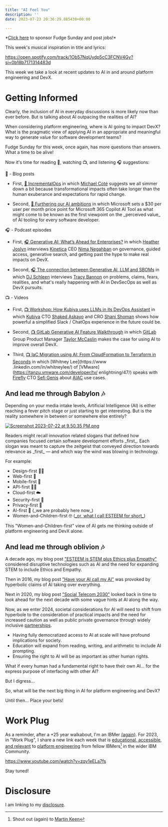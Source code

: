 ```yaml
---
title: "AI Feel You"
description: ''
date: 2023-07-23 20:36:29.885430+00:00

---
```


\*[Click here](https://fudgesunday.pallet.com/hire?pallet=fudgesunday) to sponsor Fudge Sunday and post jobs!\*

This week's musical inspiration in title and lyrics: 

https://open.spotify.com/track/1Ob57NqUydp5cC3FCNV4Gy?si=0b18b7171314483d

This week we take a look at recent updates to AI in and around platform engineering and DevX.

# Getting Informed

Clearly, the inclusion of AI in everyday discussions is more likely now than ever before. But is talking about AI outpacing the realities of AI?

When considering platform engineering, where is AI going to impact DevX? What is the pragmatic view of applying AI in an appropriate and meaningful way to generate value for software development teams?

Fudge Sunday for this week, once again, has more questions than answers. What a time to be alive!

Now it's time for reading 📖, watching 📺, and listening 🎧 suggestions:

📖 - Blog posts

- First, [📖 IncrementalOps](https://newsletter.cote.io/p/incrementalops) in which [Michael Coté](https://www.linkedin.com/in/michaelcote/) suggests we all simmer down a bit because transformational impacts often take longer than the human exuberance and expectations for rapid change. 

- Second, [📖 Furthering our AI ambitions](https://blogs.microsoft.com/blog/2023/07/18/furthering-our-ai-ambitions-announcing-bing-chat-enterprise-and-microsoft-365-copilot-pricing/) in which Microsoft sets a $30 per user per month price point for Microsoft 365 Copilot AI Tool as what might come to be known as the first viewpoint on the \_perceived value\_ of AI tooling for every software developer.

🎧 - Podcast episodes

- First, [🎧 Generative AI: What’s Ahead for Enterprises?](https://thenewstack.simplecast.com/episodes/generative-ai-whats-ahead-for-enterprises-S\_4Kw\_Q5) in which [Heather Joslyn](https://www.linkedin.com/in/heather-a-joslyn/) interviews [Kinetica](https://www.kinetica.com) CEO [Nima Negahban](https://www.linkedin.com/in/negahban/) on governance, guided access, generative search, and getting past the hype to make real impacts on DevX.

- Second, [🎧 The connection between Generative AI, LLM and SBOMs](https://dabom.show/trac-bannon/) in which [DJ Schleen](https://www.linkedin.com/in/djschleen/) interviews [Tracy Bannon](https://www.linkedin.com/in/tracylbannon/) on problems, claims, fears, realities, and what's really happening with AI in DevSecOps as well as DevX pursuits.

📺 - Videos

- First, [📺 Workshop: How Kubiya uses LLMs in its DevOps Assistant](https://www.youtube.com/watch?v=SSZ3mtSdTfI) in which [Kubiya](https://www.kubiya.ai) CTO [Shaked Askayo](https://www.linkedin.com/in/shaked-askayo-18403714a/) and CRO [Shani Shoman](https://www.linkedin.com/in/shanishoham/) shows how powerful a simplified Slack / ChatOps experience in the future could be.

- Second, [📺 GitLab Generative AI Feature Walkthrough](https://www.youtube.com/watch?v=ILJeqWoVswM) in which [GitLab](https://about.gitlab.com) Group Product Manager [Taylor McCaslin](https://www.linkedin.com/in/taylormccaslin/) makes the case for using AI to improve overall DevX.

- Third, [📺 IaC Migration using AI: From CloudFormation to Terraform in Seconds](https://www.youtube.com/watch?v=udoLHw97QL0) in which [Whitney Lee](https://www
.linkedin.com/in/whitneylee/) of [VMware](https://tanzu.vmware.com/developer/tv/
enlightning/47/) speaks with [Firefly](https://www.firefly.ai) CTO [Sefi Genis](https://www.linkedin.com/in/sefi-genis/) about [AIAC](https://aiac.dev) use cases.

## And lead me through Babylon 🎶

Depending on your media intake levels, Artificial Intelligence (AI) is either reaching a fever pitch stage or just starting to get interesting. But is the reality somewhere in between or somewhere else entirely?

[![Screenshot 2023-07-22 at 9.50.35 PM.png](https://buttondown.imgix.net/images/4d0db4a7-ff20-4a02-a329-c3ca6fe313bb.png?w=960&fit=max)](https://trends.google.com/trends/explore?date=all&q=%2Fm%2F0mkz)

Readers might recall innovation related slogans that defined how companies focused certain software development efforts \_first\_. Each slogan was meant to capture the zeitgeist that conveyed direction towards relevance as \_first\_ — and which way the wind was blowing in technology.

For example:

- Design-first 👩‍🎨
- Web-first 🔗
- Mobile-first 📲
- API-first 👩‍💻
- Cloud-first ☁️
- Security-first 🧐
- Privacy-first 🔐
- AI-first 🤖 (\_we are probably here now\_)
- Women-and-Children-first 🤓 ([\_or, what I call ESTEEM for short\_](https://fudge.org/archive/esteem-is-stem-plus-ethics-plus-empathy/))

This "Women-and-Children-first" view of AI gets me thinking outside of platform engineering and DevX alone.

## And lead me through oblivion 🎶

A decade ago, my blog post ["ESTEEM is STEM plus Ethics plus Empathy"](https://fudge.org/archive/esteem-is-stem-plus-ethics-plus-empathy/) considered disruptive technologies such as AI and the need for expanding STEM to include Ethics and Empathy. 

Then in 2016, my blog post ["Have your AI call my AI"](https://fudge.org/archive/have-your-ai-call-my-ai/) was provoked by hyperbolic claims of AI taking over everything. 

Next in 2020, my blog post ["Social Telecom 2030"](https://fudge.org/archive/social-telecom-2030/) looked back in time to look ahead for the next decade with some vague hints at AI along the way.

Now, as we enter 2024, societal considerations for AI will need to shift from hyperbole to the consideration of practical impacts and the need for increased caution as well as public private governance through widely inclusive [partnerships](https://ai.meta.com/llama/#partnerships).

- Having fully democratized access to AI at scale will have profound implications for society.
- Education will expand from reading, writing, and arithmetic to include AI prompting.
- Ensuring the right to AI will be as important as other human rights.

What if every human had a fundamental right to have their own AI... for the express purpose of interfacing with other AI? 

But I digress...

So, what will be the next big thing in AI for platform engineering and DevX?

Until then… Place your bets!

# Work Plug

As a reminder, after a +25 year walkabout, I'm an IBMer [(again)](https://jaycuthrell.com/about/). For 2023, in "Work Plug", I share a new link each week that is [educational, accessible, and relevant](https://youtu.be/zqv1eELa7fs) to [platform engineering](https://www.ibm.com/consulting/platform-engineering-services) from fellow IBMers[^IBMer] in the wider IBM Community.

https://www.youtube.com/watch?v=zqv1eELa7fs

Stay tuned!

# Disclosure

I am linking to my [disclosure](https://jaycuthrell.com/disclosure/).

[^IBMer]: Shout out (again) to [Martin Keen](https://www.linkedin.com/in/martingkeen/)